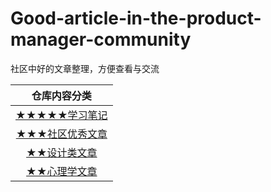# Good-article-in-the-product-manager-community
社区中好的文章整理，方便查看与交流

| 仓库内容分类 |
| :------: |
| [★★★★★学习笔记](https://github.com/wangyr45/Good-article-in-the-product-manager-community/blob/master/Study%20notes/Menu.md) |
| [    ★★★社区优秀文章](https://github.com/wangyr45/Good-article-in-the-product-manager-community/blob/master/Product/Product.md) |
| [     ★★设计类文章](https://github.com/wangyr45/Good-article-in-the-product-manager-community/blob/master/Design.md) |
| [     ★★心理学文章](https://github.com/wangyr45/Good-article-in-the-product-manager-community/blob/master/psychology.md) |
